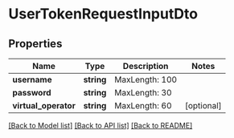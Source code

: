 # UserTokenRequestInputDto

## Properties
Name | Type | Description | Notes
------------ | ------------- | ------------- | -------------
**username** | **string** | MaxLength: 100 | 
**password** | **string** | MaxLength: 30 | 
**virtual_operator** | **string** | MaxLength: 60 | [optional] 

[[Back to Model list]](../README.md#documentation-for-models) [[Back to API list]](../README.md#documentation-for-api-endpoints) [[Back to README]](../README.md)


